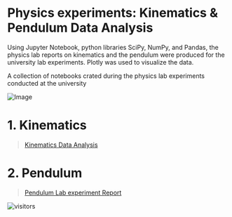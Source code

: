 # Physics experiments: Kinematics & Pendulum Data Analysis

Using Jupyter Notebook, python libraries SciPy, NumPy, and Pandas, the physics lab reports on kinematics and the pendulum were produced for the university lab experiments. Plotly was used to visualize the data.

A collection of notebooks crated during the physics lab experiments conducted at the university

![Image](https://i.gyazo.com/b2185b721b0f1d4150338235d9f26c49.png)

# 1. Kinematics

> [Kinematics Data Analysis](https://jovian.ai/ranton95/physics-lab-1)

# 2. Pendulum
> [Pendulum Lab experiment Report](https://jovian.ai/ranton95/pendulum-exp-2)


![visitors](https://visitor-badge.laobi.icu/badge?page_id=royceanton.Physics-experiments)
